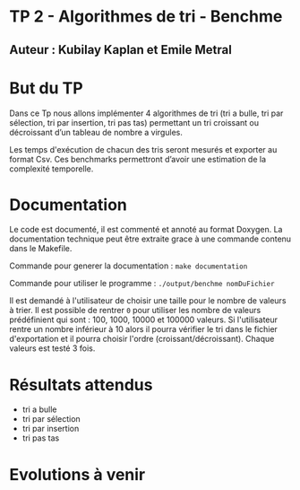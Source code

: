 # TP 2 - Algorithmes de tri - Benchme
## Auteur : Kubilay Kaplan et Emile Metral


# But du TP
Dans ce Tp nous allons implémenter 4 algorithmes de tri (tri a bulle, tri par sélection, tri par insertion, tri pas tas)
permettant un tri croissant ou décroissant d’un tableau de nombre a virgules.

Les temps d'exécution de chacun des tris seront mesurés et exporter au format Csv. Ces benchmarks permettront d’avoir une estimation de la complexité temporelle.

# Documentation
Le code est documenté, il est commenté et annoté au format Doxygen. La documentation technique peut être extraite grace à une commande contenu dans le Makefile.

Commande pour generer la documentation : `make documentation`

Commande pour utiliser le programme : `./output/benchme nomDuFichier`

Il est demandé à l'utilisateur de choisir une taille pour le nombre de valeurs à trier. Il est possible de rentrer `0` pour utiliser les nombre de valeurs prédéfinient qui sont : 100, 1000, 10000 et 100000 valeurs. Si l'utilisateur rentre un nombre inférieur à 10 alors il pourra vérifier le tri dans le fichier d'exportation et il pourra choisir l'ordre (croissant/décroissant). Chaque valeurs est testé 3 fois.

# Résultats attendus
* tri a bulle 
* tri par sélection 
* tri par insertion 
* tri pas tas

# Evolutions à venir

